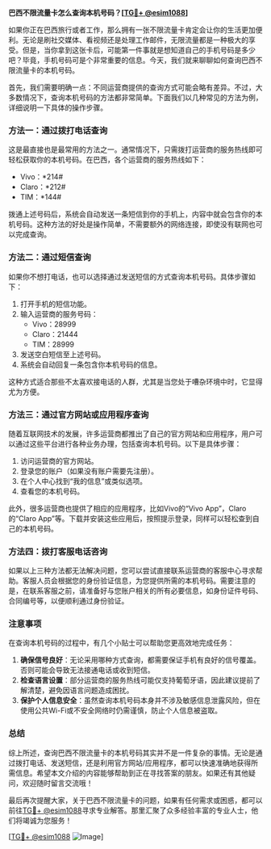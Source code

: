 **巴西不限流量卡怎么查询本机号码？[[TG💪+ @esim1088](https://t.me/s/esim1088)]**

如果你正在巴西旅行或者工作，那么拥有一张不限流量卡肯定会让你的生活更加便利。无论是刷社交媒体、看视频还是处理工作邮件，无限流量都是一种极大的享受。但是，当你拿到这张卡后，可能第一件事就是想知道自己的手机号码是多少吧？毕竟，手机号码可是个非常重要的信息。今天，我们就来聊聊如何查询巴西不限流量卡的本机号码。

首先，我们需要明确一点：不同运营商提供的查询方式可能会略有差异。不过，大多数情况下，查询本机号码的方法都非常简单。下面我们以几种常见的方法为例，详细说明一下具体的操作步骤。

### 方法一：通过拨打电话查询

这是最直接也是最常用的方法之一。通常情况下，只需拨打运营商的服务热线即可轻松获取你的本机号码。在巴西，各个运营商的服务热线如下：

- Vivo：*214#
- Claro：*212#
- TIM：*144#

拨通上述号码后，系统会自动发送一条短信到你的手机上，内容中就会包含你的本机号码。这种方法的好处是操作简单，不需要额外的网络连接，即使没有联网也可以完成查询。

### 方法二：通过短信查询

如果你不想打电话，也可以选择通过发送短信的方式查询本机号码。具体步骤如下：

1. 打开手机的短信功能。
2. 输入运营商的服务号码：
   - Vivo：28999
   - Claro：21444
   - TIM：28999
3. 发送空白短信至上述号码。
4. 系统会自动回复一条包含你本机号码的信息。

这种方式适合那些不太喜欢接电话的人群，尤其是当您处于嘈杂环境中时，它显得尤为方便。

### 方法三：通过官方网站或应用程序查询

随着互联网技术的发展，许多运营商都推出了自己的官方网站和应用程序，用户可以通过这些平台进行各种业务办理，包括查询本机号码。以下是具体步骤：

1. 访问运营商的官方网站。
2. 登录您的账户（如果没有账户需要先注册）。
3. 在个人中心找到“我的信息”或类似选项。
4. 查看您的本机号码。

此外，很多运营商也提供了相应的应用程序，比如Vivo的“Vivo App”，Claro的“Claro App”等。下载并安装这些应用后，按照提示登录，同样可以轻松查到自己的本机号码。

### 方法四：拨打客服电话咨询

如果以上三种方法都无法解决问题，您可以尝试直接联系运营商的客服中心寻求帮助。客服人员会根据您的身份验证信息，为您提供所需的本机号码。需要注意的是，在联系客服之前，请准备好与您账户相关的所有必要信息，如身份证件号码、合同编号等，以便顺利通过身份验证。

### 注意事项

在查询本机号码的过程中，有几个小贴士可以帮助您更高效地完成任务：

1. **确保信号良好**：无论采用哪种方式查询，都需要保证手机有良好的信号覆盖。否则可能会导致无法接通电话或收到短信。
2. **检查语言设置**：部分运营商的服务热线可能仅支持葡萄牙语，因此建议提前了解清楚，避免因语言问题造成困扰。
3. **保护个人信息安全**：虽然查询本机号码本身并不涉及敏感信息泄露风险，但在使用公共Wi-Fi或不安全网络时仍需谨慎，防止个人信息被盗取。

### 总结

综上所述，查询巴西不限流量卡的本机号码其实并不是一件复杂的事情。无论是通过拨打电话、发送短信，还是利用官方网站/应用程序，都可以快速准确地获得所需信息。希望本文介绍的内容能够帮助到正在寻找答案的朋友。如果还有其他疑问，欢迎随时留言交流哦！

最后再次提醒大家，关于巴西不限流量卡的问题，如果有任何需求或困惑，都可以前往[TG💪+ @esim1088](https://t.me/s/esim1088)寻求专业解答。那里汇聚了众多经验丰富的专业人士，他们将竭诚为您服务！

[[TG💪+ @esim1088](https://t.me/s/esim1088) ![Image](https://i.postimg.cc/4NQfJmqS/Snipaste-2025-05-13-00-14-12.png)]